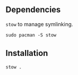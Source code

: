 ## Dependencies
`stow` to manage symlinking.
```
sudo pacman -S stow
```
## Installation
```
stow .
```

